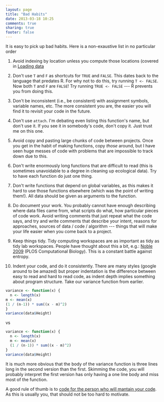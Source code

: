 ```yaml
---
layout: page
title: "Bad Habits"
date: 2013-03-18 10:25
comments: true
sharing: true
footer: false
---
```


It is easy to pick up bad habits.  Here is a non-exaustive list in no
particular order

1. Avoid indexing by location unless you compute those locations
(covered in [Loading data](loading-data.html)

2. Don't use `T` and `F` as shortcuts for `TRUE` and `FALSE`.  This
   dates back to the language that predates R.  For why not to do
   this, try running `T <- FALSE`.  Now both `T` and `F` are `FALSE`!
   Try running `TRUE <- FALSE` --- R prevents you from doing this.
   
3. Don't be inconsistent (i.e., be consistent) with assignment
   symbols, variable names, etc.  The more consistent you are, the
   easier you will find it to revisit your code in the future.
   
4. Don't use `attach`.  I'm debating even listing this function's
   name, but don't use it.  If you see it in somebody's code, don't
   copy it.  Just trust me on this one.
   
5. Avoid copy and pasting large chunks of code between projects.  Once
   you get in the habit of making functions, copy *those* around, but
   I have seen huge messes of code with problems that are impossible
   to track down due to this.
   
6. Don't write enormously long functions that are difficult to read
   (this is sometimes unavoidable to a degree in cleaning up
   ecological data).  Try to have each function do just one thing.
   
7. Don't write functions that depend on global variables, as this
   makes it hard to use those functions elsewhere (which was the point
   of writing them!).  All data should be given as arguments to the
   function.
   
8. Do document your work.  You probably cannot have enough describing
   where data files came from, what scripts do what, how particular
   pieces of code work.  Avoid writing comments that just repeat what
   the code says, and try and write comments that describe your
   intent, reasons for approaches, sources of data / code / algorithm
   --- things that will make your life easier when you come back to a
   project.
   
9. Keep things tidy.  Tidy computing workspaces are as important as
   tidy as tidy lab workspaces.  People have thought about this a bit,
   e.g.: [Noble 2009](http://dx.doi.org/10.1371/journal.pcbi.1000424)
   (PLOS Computational Biology).  This is a constant battle against
   entropy.
   
10. Indent your code, and do it consistently.  There are many styles
   (google around to be amazed) but proper indentation is the
   difference between easy to read and hard to read code, as indent
   depth implies something about program structure.  Take our variance
   function from earlier.
   
```r
variance <- function(x) {
  n <- length(x)
m <- mean(x)
(1 / (n-1)) * sum((x - m)^2)
}
variance(data$Height)
```

vs

```r
variance <- function(x) {
  n <- length(x)
  m <- mean(x)
  (1 / (n-1)) * sum((x - m)^2)
}
variance(data$Height)
```

It is much more obvious that the body of the variance function is
three lines long in the second version than the first.  Skimming the
code, you will probably interpret the first version has only having a
one line body and miss most of the function.

A good rule of thumb is to
[code for the person who will mantain your code](http://c2.com/cgi/wiki?CodeForTheMaintainer).
As this is usually you, that should not be too hard to motivate.
